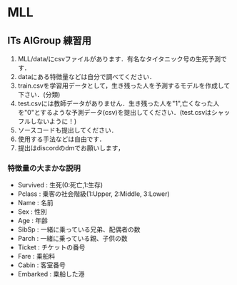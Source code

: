 # MLL

## ITs AIGroup 練習用

1.  MLL/data/にcsvファイルがあります．有名なタイタニック号の生死予測です．
1.  dataにある特徴量などは自分で調べてください．
2.  train.csvを学習用データとして，生き残った人を予測するモデルを作成して下さい．(分類)
3.  test.csvには教師データがありません．生き残った人を"1",亡くなった人を"0"とするような予測データ(csv)を提出してください．(test.csvはシャッフルしないように！)
4.  ソースコードも提出してください．
5.  使用する手法などは自由です．
6.  提出はdiscordのdmでお願いします，

### 特徴量の大まかな説明

- Survived : 生死(0:死亡,1:生存)
- Pclass : 乗客の社会階級(1:Upper, 2:Middle, 3:Lower)
- Name : 名前
- Sex : 性別
- Age : 年齢
- SibSp : 一緒に乗っている兄弟、配偶者の数
- Parch : 一緒に乗っている親、子供の数
- Ticket : チケットの番号
- Fare : 乗船料
- Cabin : 客室番号
- Embarked : 乗船した港
